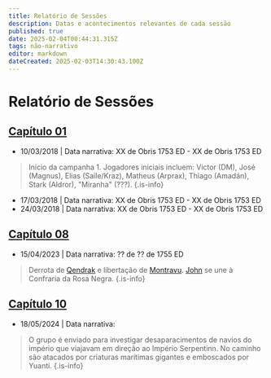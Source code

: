 ```yaml
---
title: Relatório de Sessões
description: Datas e acontecimentos relevantes de cada sessão
published: true
date: 2025-02-04T00:44:31.315Z
tags: não-narrativo
editor: markdown
dateCreated: 2025-02-03T14:30:43.100Z
---
```


# Relatório de Sessões

## [Capítulo 01](/capitulos/capitulo-01-os-carvalho-negro)

- 10/03/2018 | Data narrativa: XX de Obris 1753 ED - XX de Obris 1753 ED
> Início da campanha 1. Jogadores iniciais incluem: Victor (DM), José (Magnus), Elias (Saile/Kraz), Matheus (Arprax), Thiago (Amadán), Stark (Aldror), "Miranha" (???).
{.is-info}
- 17/03/2018 | Data narrativa: XX de Obris 1753 ED - XX de Obris 1753 ED
- 24/03/2018 | Data narrativa: XX de Obris 1753 ED - XX de Obris 1753 ED

## [Capítulo 08](/capitulos/capitulo-08-misterios-sob-montravu)

- 15/04/2023 | Data narrativa: ?? de ?? de 1755 ED
> Derrota de [Qendrak](/individuos/qendrak) e libertação de [Montravu](/lugares/plano-material/drafeon/sul-de-drafeon/montravu). [John](/individuos/personagens-de-jogadores/john) se une à Confraria da Rosa Negra.
{.is-info}

## [Capítulo 10](/capitulos/capitulo-10-a-guerra)

- 18/05/2024 | Data narrativa:
> O grupo é enviado para investigar desaparacimentos de navios do império que viajavam em direção ao Império Serpentinn. No caminho são atacados por criaturas marítimas gigantes e emboscados por Yuanti.
{.is-info}
